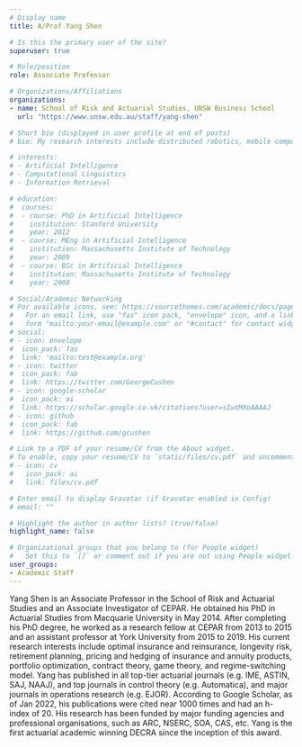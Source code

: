 ```yaml
---
# Display name
title: A/Prof Yang Shen

# Is this the primary user of the site?
superuser: true

# Role/position
role: Associate Professor

# Organizations/Affiliations
organizations:
- name: School of Risk and Actuarial Studies, UNSW Business School
  url: "https://www.unsw.edu.au/staff/yang-shen"

# Short bio (displayed in user profile at end of posts)
# bio: My research interests include distributed robotics, mobile computing and programmable matter.

# interests:
# - Artificial Intelligence
# - Computational Linguistics
# - Information Retrieval

# education:
#  courses:
#  - course: PhD in Artificial Intelligence
#    institution: Stanford University
#    year: 2012
#  - course: MEng in Artificial Intelligence
#    institution: Massachusetts Institute of Technology
#    year: 2009
#  - course: BSc in Artificial Intelligence
#    institution: Massachusetts Institute of Technology
#    year: 2008

# Social/Academic Networking
# For available icons, see: https://sourcethemes.com/academic/docs/page-builder/#icons
#   For an email link, use "fas" icon pack, "envelope" icon, and a link in the
#   form "mailto:your-email@example.com" or "#contact" for contact widget.
# social:
# - icon: envelope
#  icon_pack: fas
#  link: 'mailto:test@example.org'
# - icon: twitter
#  icon_pack: fab
#  link: https://twitter.com/GeorgeCushen
# - icon: google-scholar
#  icon_pack: ai
#  link: https://scholar.google.co.uk/citations?user=sIwtMXoAAAAJ
# - icon: github
#  icon_pack: fab
#  link: https://github.com/gcushen

# Link to a PDF of your resume/CV from the About widget.
# To enable, copy your resume/CV to `static/files/cv.pdf` and uncomment the lines below.
# - icon: cv
#   icon_pack: ai
#   link: files/cv.pdf

# Enter email to display Gravatar (if Gravatar enabled in Config)
# email: ""

# Highlight the author in author lists? (true/false)
highlight_name: false

# Organizational groups that you belong to (for People widget)
#   Set this to `[]` or comment out if you are not using People widget.
user_groups:
- Academic Staff
---
```


Yang Shen is an Associate Professor in the School of Risk and Actuarial Studies and an Associate Investigator of CEPAR. He obtained his PhD in Actuarial Studies from Macquarie University in May 2014. After completing his PhD degree, he worked as a research fellow at CEPAR from 2013 to 2015 and an assistant professor at York University from 2015 to 2019. His current research interests include optimal insurance and reinsurance, longevity risk, retirement planning, pricing and hedging of insurance and annuity products, portfolio optimization, contract theory, game theory, and regime-switching model. Yang has published in all top-tier actuarial journals (e.g. IME, ASTIN, SAJ, NAAJ), and top journals in control theory (e.g. Automatica),  and major journals in operations research (e.g. EJOR). According to Google Scholar, as of Jan 2022, his publications were cited near 1000 times and had an h-index of 20. His research has been funded by major funding agencies and professional organisations, such as ARC, NSERC, SOA, CAS, etc. Yang is the first actuarial academic winning DECRA since the inception of this award. 
